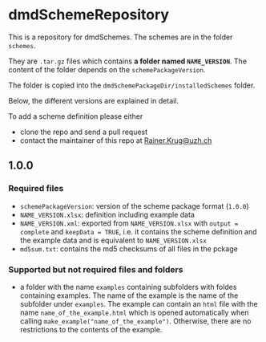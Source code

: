 # dmdSchemeRepository
This is a repository for dmdSchemes. The schemes are in the folder `schemes`.

They are `.tar.gz` files which contains **a folder named  `NAME_VERSION`**. The content of the folder depends on the `schemePackageVersion`.

The folder is copied into the `dmdSchemePackageDir/installedSchemes` folder.

Below, the different versions are explained in detail.

To add a scheme definition please either
- clone the repo and send a pull request
- contact the maintainer of this repo at Rainer.Krug@uzh.ch

## **1.0.0**

### Required files

- `schemePackageVersion`: version of the scheme package format (`1.0.0`)
- `NAME_VERSION.xlsx`: definition including example data
- `NAME_VERSION.xml`: exported from `NAME_VERSION.xlsx` with `output = complete` and `keepData = TRUE`, i.e. it contains the scheme definition and the example data and is equivalent to `NAME_VERSION.xlsx`
- `md5sum.txt`: contains the md5 checksums of all files in the pckage

### Supported but not required files and folders

- a folder with the name `examples` containing subfolders with foldes containing examples. The name of the example is the name of the subfolder under `examples`. The example can contain an `html` file with the name `name_of_the_example.html` which is opened automatically when calling `make_example("name_of_the_example")`. Otherwise, there are no restrictions to the contents of the example.
